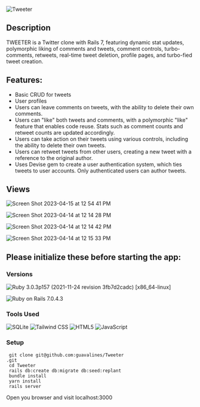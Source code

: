 ![Tweeter](https://user-images.githubusercontent.com/100665876/232444976-a54d7c5a-374a-4ca9-8d35-fe516d6b7735.png)


## Description

TWEETER is a Twitter clone with Rails 7, featuring dynamic stat updates, polymorphic liking of comments and tweets, comment controls, turbo-comments, retweets, real-time tweet deletion, profile pages, and turbo-fied tweet creation.


## Features:

- Basic CRUD for tweets
- User profiles
- Users can leave comments on tweets, with the ability to delete their own comments.
- Users can "like" both tweets and comments, with a polymorphic "like" feature that enables code reuse. Stats such as comment counts and retweet counts are updated accordingly.
- Users can take action on their tweets using various controls, including the ability to delete their own tweets.
- Users can retweet tweets from other users, creating a new tweet with a reference to the original author.
- Uses Devise gem to create a user authentication system, which ties tweets to user accounts. Only authenticated users can author tweets.

## Views
![Screen Shot 2023-04-15 at 12 54 41 PM](https://user-images.githubusercontent.com/100665876/232250749-688b9ab4-e9bb-4831-b43b-fb9b3635d460.jpeg)

![Screen Shot 2023-04-14 at 12 14 28 PM](https://user-images.githubusercontent.com/100665876/232137069-6a6c72f5-17c5-4bfd-8ec7-dcf920a943b7.jpeg)

![Screen Shot 2023-04-14 at 12 14 42 PM](https://user-images.githubusercontent.com/100665876/232137391-9c5c0905-86bd-40db-afbe-8ee38e61e400.jpeg)

![Screen Shot 2023-04-14 at 12 15 33 PM](https://user-images.githubusercontent.com/100665876/232137552-49e2252f-3df9-4b94-af44-87fa62bcdd25.jpeg)

## Please initialize these before starting the app:

### Versions


![Ruby](https://img.shields.io/badge/Ruby-CC342D?style=for-the-badge&logo=ruby&logoColor=white) 3.0.3p157 (2021-11-24 revision 3fb7d2cadc) [x86_64-linux]

![Ruby on Rails](https://img.shields.io/badge/Ruby_on_Rails-CC0000?style=for-the-badge&logo=ruby-on-rails&logoColor=white) 7.0.4.3

### Tools Used

![SQLite](https://img.shields.io/badge/SQLite-07405E?style=for-the-badge&logo=sqlite&logoColor=white)
![Tailwind CSS](https://img.shields.io/badge/Tailwind_CSS-38B2AC?style=for-the-badge&logo=tailwind-css&logoColor=white)
![HTML5](https://img.shields.io/badge/HTML5-E34F26?style=for-the-badge&logo=html5&logoColor=white)
![JavaScript](https://img.shields.io/badge/JavaScript-323330?style=for-the-badge&logo=javascript&logoColor=F7DF1E)


### Setup

```
 git clone git@github.com:guavalines/Tweeter
.git
 cd Tweeter
 rails db:create db:migrate db:seed:replant
 bundle install
 yarn install
 rails server
```

Open you browser and visit localhost:3000





